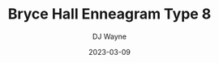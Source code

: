 ---
title: 'Bryce Hall Enneagram Type 8'
description: 'Why Bryce Hall appears to be a type 8'
author: 'DJ Wayne'
date: '2023-03-09'
loc: 'https://9takes.com/blog/famous-enneagram-types/Bryce-Hall'
lastmod: '2023-03-26'
changefreq: 'monthly'
priority: '0.6'
published: false
enneagram: 8
type: ['tiktoker']
wikipedia:
twitter: 'https://twitter.com/BryceHall'
instagram: 'https://www.instagram.com/brycehall/'
tiktok: 'https://www.tiktok.com/@brycehall'
---